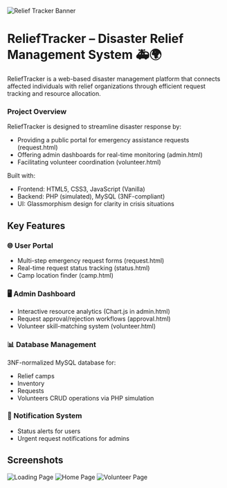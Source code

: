![Relief Tracker Banner](https://github.com/user-attachments/assets/2e590377-7c08-40d2-87fd-f1f5da088855)

# ReliefTracker – Disaster Relief Management System 🚑🌍
ReliefTracker is a web-based disaster management platform that connects affected individuals with relief organizations through efficient request tracking and resource allocation.

### Project Overview
ReliefTracker is designed to streamline disaster response by:
* Providing a public portal for emergency assistance requests (request.html)
* Offering admin dashboards for real-time monitoring (admin.html)
* Facilitating volunteer coordination (volunteer.html)

Built with:
* Frontend: HTML5, CSS3, JavaScript (Vanilla)
* Backend: PHP (simulated), MySQL (3NF-compliant)
* UI: Glassmorphism design for clarity in crisis situations

## Key Features
### 🌐 User Portal
* Multi-step emergency request forms (request.html)
* Real-time request status tracking (status.html)
* Camp location finder (camp.html)

### 🖥️ Admin Dashboard
* Interactive resource analytics (Chart.js in admin.html)
* Request approval/rejection workflows (approval.html)
* Volunteer skill-matching system (volunteer.html)

### 📊 Database Management
3NF-normalized MySQL database for:
* Relief camps
* Inventory
* Requests
* Volunteers
CRUD operations via PHP simulation

### 🔔 Notification System
* Status alerts for users
* Urgent request notifications for admins

## Screenshots

![Loading Page](https://github.com/user-attachments/assets/1bbe1b61-8566-4320-b22c-d9fd126d54d7)
![Home Page](https://github.com/user-attachments/assets/6eca6d51-7654-452f-8974-933a7e75da03)
![Volunteer Page](https://github.com/user-attachments/assets/72613b5d-cf34-4e60-b9fc-f84962525d79)
